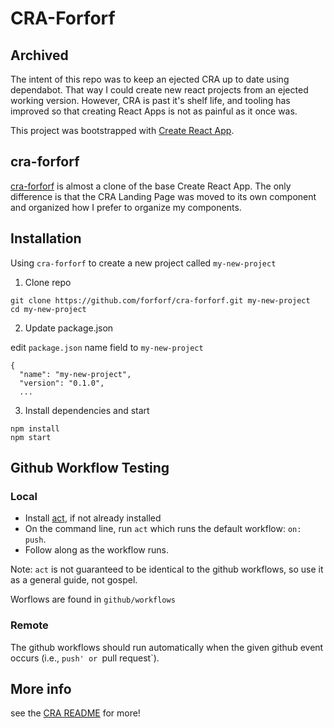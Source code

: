 # CRA-Forforf

## Archived
The intent of this repo was to keep an ejected CRA up to date using dependabot. That way I could create new react projects from an ejected working version.
However, CRA is past it's shelf life, and tooling has improved so that creating React Apps is not as painful as it once was.

This project was bootstrapped with [Create React App](https://github.com/facebook/create-react-app).

## cra-forforf

[cra-forforf](https://github.com/forforf/cra-forforf) is almost a clone of the base Create React App. The only difference is that the CRA Landing Page 
was moved to its own component and organized how I prefer to organize my components.

## Installation

Using `cra-forforf` to create a new project called `my-new-project`

1. Clone repo
```
git clone https://github.com/forforf/cra-forforf.git my-new-project
cd my-new-project
```

2. Update package.json

edit `package.json` name field to `my-new-project`
```
{
  "name": "my-new-project",
  "version": "0.1.0",
  ...

```

3. Install dependencies and start
```
npm install
npm start
```

## Github Workflow Testing

### Local

* Install [act](https://github.com/nektos/act), if not already installed
* On the command line, run `act` which runs the default workflow: `on: push`.
* Follow along as the workflow runs.

Note: `act` is not guaranteed to be identical to the github workflows, so use it as a general guide, not gospel.

Worflows are found in `github/workflows`

### Remote

The github workflows should run automatically when the given github event occurs (i.e., `push' or `pull request`).

## More info

see the [CRA README](README-CRA.md) for more!
